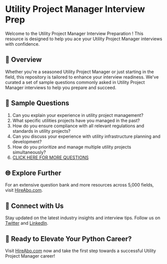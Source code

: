 # Utility Project Manager Interview Prep

Welcome to the Utility Project Manager Interview Preparation ! This resource is designed to help you ace your Utility Project Manager interviews with confidence.

## 🚀 Overview

Whether you're a seasoned Utility Project Manager or just starting in the field, this repository is tailored to enhance your interview readiness. We've curated a set of sample questions commonly asked in Utility Project Manager interviews to help you prepare and succeed.

## 📝 Sample Questions

1. Can you explain your experience in utility project management?
2. What specific utilities projects have you managed in the past?
3. How do you ensure compliance with all relevant regulations and standards in utility projects?
4. Can you discuss your experience with utility infrastructure planning and development?
5. How do you prioritize and manage multiple utility projects simultaneously?
6. [CLICK HERE FOR MORE QUESTIONS](https://hireabo.com/job/20_2_18/Utility%20Project%20Manager)

## 🌐 Explore Further

For an extensive question bank and more resources across 5,000 fields, visit [HireAbo.com](https://www.hireabo.com).

## 📱 Connect with Us

Stay updated on the latest industry insights and interview tips. Follow us on [Twitter](https://twitter.com/hireabo) and [LinkedIn](https://www.linkedin.com/in/hire-abo-3609972a8/).

## 🚀 Ready to Elevate Your Python Career?

Visit [HireAbo.com](https://www.hireabo.com) now and take the first step towards a successful Utility Project Manager career!